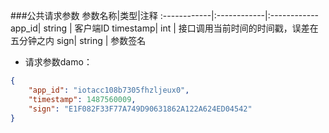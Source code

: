 ###公共请求参数
参数名称|类型|注释
:------------|:------------|:------------
app_id| string | 客户端ID
timestamp| int | 接口调用当前时间的时间戳，误差在五分钟之内
sign| string | 参数签名

* 请求参数damo：
```json
{
	"app_id": "iotacc108b7305fhzljeux0",
	"timestamp": 1487560009,
	"sign": "E1F082F33F77A749D90631862A122A624ED04542"
}
```